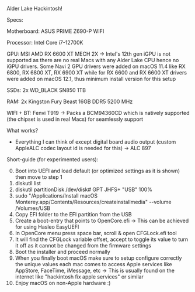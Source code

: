 Alder Lake Hackintosh!

Specs:

Motherboard: ASUS PRIME Z690-P WIFI

Processor: Intel Core i7-12700K

GPU: MSI AMD RX 6600 XT MECH 2X -> Intel's 12th gen iGPU is not supported as there are no real Macs with any Alder Lake CPU hence no iGPU drivers. Some Navi 2 GPU drivers were added on macOS 11.4 like RX 6800, RX 6800 XT, RX 6900 XT while for RX 6600 and RX 6600 XT drivers were added on macOS 12.1, thus minimum install version for this setup

SSDs: 2x WD_BLACK SN850 1TB

RAM: 2x Kingston Fury Beast 16GB DDR5 5200 MHz

WIFI + BT: Fenvi T919 -> Packs a BCM94360CD which is natively supported (the chipset is used in real Macs) for seamlessly support

What works?
- Everything I can think of except digital board audio output (custom AppleALC codec layout id is needed for this) -> ALC 897

Short-guide (for experimented users):

0. Boot into UEFI and load default (or optimized settings as it is shown) then move to step 1
1. diskutil list
2. diskutil partitionDisk /dev/disk# GPT JHFS+ "USB" 100%
3. sudo "/Applications/Install macOS Monterey.app/Contents/Resources/createinstallmedia" --volume /Volumes/USB
4. Copy EFI folder to the EFI partition from the USB
5. Create a boot-entry that points to OpenCore.efi -> This can be achieved for using Hasleo EasyUEFI
6. In OpenCore menu press space bar, scroll & open CFGLock.efi tool
7. It will find the CFGLock variable offset, accept to toggle its value to turn it off as it cannot be changed from the firmware settings
8. Boot the installer and proceed normally
9. When you finally boot macOS make sure to setup configure correctly the unique values each mac comes to access Apple services like AppStore, FaceTime, iMessage, etc -> This is usually found on the internet like "hackintosh fix apple services" or similar
10. Enjoy macOS on non-Apple hardware :)

